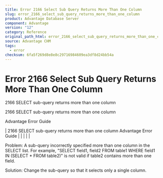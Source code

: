 ```yaml
---
title: Error 2166 Select Sub Query Returns More Than One Column
slug: error_2166_select_sub_query_returns_more_than_one_column
product: Advantage Database Server
component: Advantage
version: "12"
category: Reference
original_path_html: error_2166_select_sub_query_returns_more_than_one_column.htm
source: Advantage CHM
tags:
  - error
checksum: 6fa5f269d8e8e8c29716984609ea3df8d24bb54a
---
```


# Error 2166 Select Sub Query Returns More Than One Column

2166 SELECT sub-query returns more than one column

2166 SELECT sub-query returns more than one column

Advantage Error Guide

| 2166 SELECT sub-query returns more than one column  Advantage Error Guide |  |  |  |  |

Problem: A sub-query incorrectly specified more than one column in the SELECT list. For example, "SELECT field1, field2 FROM table1 WHERE field1 IN (SELECT \* FROM table2)" is not valid if table2 contains more than one field.

Solution: Change the sub-query so that it selects only a single column.
